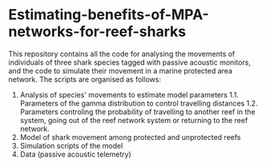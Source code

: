 # Estimating-benefits-of-MPA-networks-for-reef-sharks
This repository contains all the code for analysing the movements of individuals of three shark species tagged with passive acoustic monitors, and the code to simulate their movement in a marine protected area network. The scripts are organised as follows:

1. Analysis of species' movements to estimate model parameters
  1.1. Parameters of the gamma distribution to control travelling distances
  1.2. Parameters controling the probability of travelling to another reef in the system, going out of the reef network system or returning to the reef network.
2. Model of shark movement among protected and unprotected reefs
3. Simulation scripts of the model
4. Data (passive acoustic telemetry)
